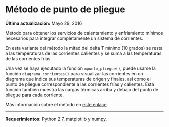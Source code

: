 # Método de punto de pliegue

**Última actualización:** Mayo 29, 2016

Método para obtener los servicios de calentamiento y enfriamiento mínimos
necesarios para integrar completamente un sistema de corrientes.

En esta variante del método la mitad del delta T mínimo (10 grados) se resta a
las temperaturas de las corrientes calientes y se suma a las temperaturas de las
corrientes frías.

Una vez se haya ejecutado la función `mpunto_pliegue()`, puede usarse la función
`diagrama_corrientes()` para visualizar las corrientes en un diagrama que indica
sus temperaturas de origen y finales, así como el punto de pliegue correspondiente 
a las corrientes frías y calientes. Esta función también muestra las cargas
térmicas arriba y debajo del punto de pliegue para cada corriente.

Más información sobre el método en
[este enlace](https://es.wikipedia.org/wiki/An%C3%A1lisis_Pinch).

---
**Requerimientos:** Python 2.7, matplotlib y numpy.
